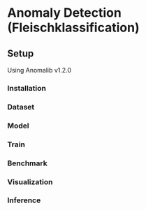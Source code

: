 # Anomaly Detection (Fleischklassification)

## Setup
Using Anomalib v1.2.0

### Installation

### Dataset

### Model

### Train

### Benchmark

### Visualization

### Inference
